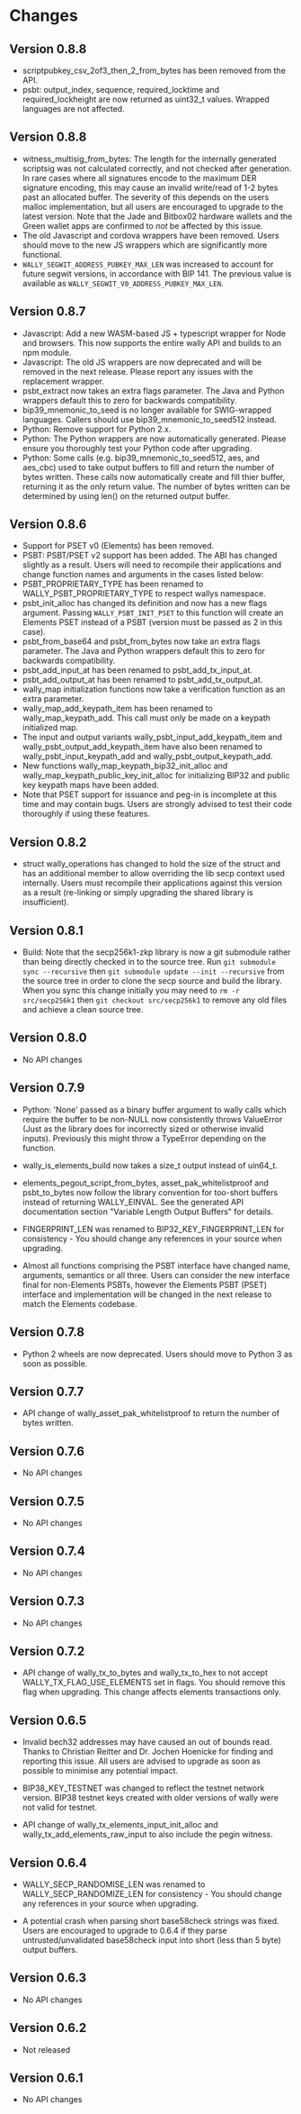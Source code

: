 # Changes

## Version 0.8.8
- scriptpubkey_csv_2of3_then_2_from_bytes has been removed from the API.
- psbt: output_index, sequence, required_locktime and required_lockheight are
  now returned as uint32_t values. Wrapped languages are not affected.

## Version 0.8.8
- witness_multisig_from_bytes: The length for the internally generated
  scriptsig was not calculated correctly, and not checked after generation.
  In rare cases where all signatures encode to the maximum DER signature
  encoding, this may cause an invalid write/read of 1-2 bytes past an
  allocated buffer. The severity of this depends on the users malloc
  implementation, but all users are encouraged to upgrade to the latest
  version. Note that the Jade and Bitbox02 hardware wallets and the Green
  wallet apps are confirmed to *not* be affected by this issue.
- The old Javascript and cordova wrappers have been removed. Users should move
  to the new JS wrappers which are significantly more functional.
- `WALLY_SEGWIT_ADDRESS_PUBKEY_MAX_LEN` was increased to account for future
  segwit versions, in accordance with BIP 141. The previous value is available
  as `WALLY_SEGWIT_V0_ADDRESS_PUBKEY_MAX_LEN`.

## Version 0.8.7
- Javascript: Add a new WASM-based JS + typescript wrapper for Node and
  browsers. This now supports the entire wally API and builds to an npm module.
- Javascript: The old JS wrappers are now deprecated and will be removed
  in the next release. Please report any issues with the replacement wrapper.
- psbt_extract now takes an extra flags parameter. The Java and Python
  wrappers default this to zero for backwards compatibility.
- bip39_mnemonic_to_seed is no longer available for SWIG-wrapped languages.
  Callers should use bip39_mnemonic_to_seed512 instead.
- Python: Remove support for Python 2.x.
- Python: The Python wrappers are now automatically generated. Please ensure
  you thoroughly test your Python code after upgrading.
- Python: Some calls (e.g. bip39_mnemonic_to_seed512, aes, and aes_cbc) used
  to take output buffers to fill and return the number of bytes written. These
  calls now automatically create and fill thier buffer, returning it as the
  only return value. The number of bytes written can be determined by using
  len() on the returned output buffer.

## Version 0.8.6
- Support for PSET v0 (Elements) has been removed.
- PSBT: PSBT/PSET v2 support has been added. The ABI has changed slightly as a result.
  Users will need to recompile their applications and change function names and
  arguments in the cases listed below:
- PSBT_PROPRIETARY_TYPE has been renamed to WALLY_PSBT_PROPRIETARY_TYPE to respect
  wallys namespace.
- psbt_init_alloc has changed its definition and now has a new flags argument.
  Passing `WALLY_PSBT_INIT_PSET` to this function will create an Elements
  PSET instead of a PSBT (version must be passed as 2 in this case).
- psbt_from_base64 and psbt_from_bytes now take an extra flags parameter. The
  Java and Python wrappers default this to zero for backwards compatibility.
- psbt_add_input_at has been renamed to psbt_add_tx_input_at.
- psbt_add_output_at has been renamed to psbt_add_tx_output_at.
- wally_map initialization functions now take a verification function
  as an extra parameter.
- wally_map_add_keypath_item has been renamed to wally_map_keypath_add.
  This call must only be made on a keypath initialized map.
- The input and output variants wally_psbt_input_add_keypath_item and
  wally_psbt_output_add_keypath_item have also been renamed to
  wally_psbt_input_keypath_add and wally_psbt_output_keypath_add.
- New functions wally_map_keypath_bip32_init_alloc and
  wally_map_keypath_public_key_init_alloc for initializing BIP32 and public key
  keypath maps have been added.
- Note that PSET support for issuance and peg-in is incomplete at this time and
  may contain bugs. Users are strongly advised to test their code thoroughly
  if using these features.

## Version 0.8.2

- struct wally_operations has changed to hold the size of the struct
  and has an additional member to allow overriding the lib secp context
  used internally. Users must recompile their applications against this
  version as a result (re-linking or simply upgrading the shared library
  is insufficient).

## Version 0.8.1

- Build: Note that the secp256k1-zkp library is now a git submodule rather
  than being directly checked in to the source tree. Run
  `git submodule sync --recursive` then `git submodule update --init --recursive`
  from the source tree in order to clone the secp source and build the library.
  When you sync this change initially you may need to `rm -r src/secp256k1` then
  `git checkout src/secp256k1` to remove any old files and achieve a clean
  source tree.

## Version 0.8.0

- No API changes

## Version 0.7.9

- Python: 'None' passed as a binary buffer argument to wally calls which
  require the buffer to be non-NULL now consistently throws ValueError (Just
  as the library does for incorrectly sized or otherwise invalid inputs).
  Previously this might throw a TypeError depending on the function.

- wally_is_elements_build now takes a size_t output instead of uin64_t.

- elements_pegout_script_from_bytes, asset_pak_whitelistproof and
  psbt_to_bytes now follow the library convention for too-short buffers
  instead of returning WALLY_EINVAL. See the generated API documentation
  section "Variable Length Output Buffers" for details.

- FINGERPRINT_LEN was renamed to BIP32_KEY_FINGERPRINT_LEN for
  consistency - You should change any references in your source when upgrading.

- Almost all functions comprising the PSBT interface have changed name,
  arguments, semantics or all three. Users can consider the new interface
  final for non-Elements PSBTs, however the Elements PSBT (PSET) interface
  and implementation will be changed in the next release to match the
  Elements codebase.

## Version 0.7.8

- Python 2 wheels are now deprecated. Users should move to Python 3 as soon as possible.

## Version 0.7.7

- API change of wally_asset_pak_whitelistproof to return the number of bytes written.

## Version 0.7.6

- No API changes

## Version 0.7.5

- No API changes

## Version 0.7.4

- No API changes

## Version 0.7.3

- No API changes

## Version 0.7.2

- API change of wally_tx_to_bytes and wally_tx_to_hex to not accept
  WALLY_TX_FLAG_USE_ELEMENTS set in flags. You should remove this flag when
  upgrading. This change affects elements transactions only.

## Version 0.6.5

- Invalid bech32 addresses may have caused an out of bounds read. Thanks to
  Christian Reitter and Dr. Jochen Hoenicke for finding and reporting this
  issue. All users are advised to upgrade as soon as possible to minimise
  any potential impact.

- BIP38_KEY_TESTNET was changed to reflect the testnet network version. BIP38 testnet keys
  created with older versions of wally were not valid for testnet.

- API change of wally_tx_elements_input_init_alloc and wally_tx_add_elements_raw_input
  to also include the pegin witness.

## Version 0.6.4

- WALLY_SECP_RANDOMISE_LEN was renamed to WALLY_SECP_RANDOMIZE_LEN for
  consistency - You should change any references in your source when upgrading.

- A potential crash when parsing short base58check strings was fixed. Users
  are encouraged to upgrade to 0.6.4 if they parse untrusted/unvalidated
  base58check input into short (less than 5 byte) output buffers.

## Version 0.6.3

- No API changes

## Version 0.6.2

- Not released

## Version 0.6.1

- No API changes
